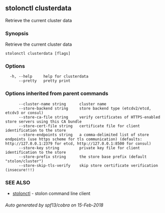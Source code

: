 ## stolonctl clusterdata

Retrieve the current cluster data

### Synopsis

Retrieve the current cluster data

```
stolonctl clusterdata [flags]
```

### Options

```
  -h, --help     help for clusterdata
      --pretty   pretty print
```

### Options inherited from parent commands

```
      --cluster-name string      cluster name
      --store-backend string     store backend type (etcdv2/etcd, etcdv3 or consul)
      --store-ca-file string     verify certificates of HTTPS-enabled store servers using this CA bundle
      --store-cert-file string   certificate file for client identification to the store
      --store-endpoints string   a comma-delimited list of store endpoints (use https scheme for tls communication) (defaults: http://127.0.0.1:2379 for etcd, http://127.0.0.1:8500 for consul)
      --store-key string         private key file for client identification to the store
      --store-prefix string      the store base prefix (default "stolon/cluster")
      --store-skip-tls-verify    skip store certificate verification (insecure!!!)
```

### SEE ALSO

* [stolonctl](stolonctl.md)	 - stolon command line client

###### Auto generated by spf13/cobra on 15-Feb-2018
